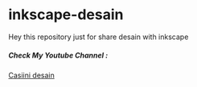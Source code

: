 # inkscape-desain
<p>
 Hey this repository just for share desain with inkscape
</p>

<h5> Check My Youtube Channel : </h5> 
<p>
 <a href="https://www.youtube.com/channel/UCNLWXX6alect-Tb7yA12-eg">
  Casiini desain
 </a>
</p>
